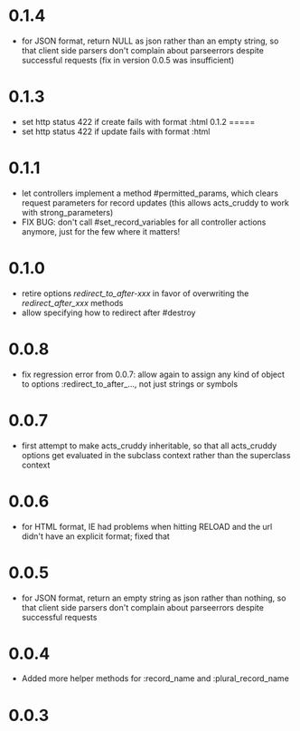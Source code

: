 0.1.4
=====
  * for JSON format, return NULL as json rather than an empty string, so that client side parsers don't complain about parseerrors despite successful requests (fix in version 0.0.5 was insufficient)

0.1.3
=====
  * set http status 422 if create fails with format :html
0.1.2
=====
  * set http status 422 if update fails with format :html

0.1.1
=====
  * let controllers implement a method #permitted_params, which clears request parameters for record updates
    (this allows acts_cruddy to work with strong_parameters)
  * FIX BUG: don't call #set_record_variables for all controller actions anymore, just for the few where it matters!

0.1.0
=====

  * retire options *redirect_to_after-xxx* in favor of overwriting the *redirect_after_xxx* methods
  * allow specifying how to redirect after #destroy

0.0.8
=====

  * fix regression error from 0.0.7: allow again to assign any kind of object to options :redirect_to_after_..., not just strings or symbols

0.0.7
=====

  * first attempt to make acts_cruddy inheritable, so that all acts_cruddy options get evaluated in the subclass context rather than the superclass context

0.0.6
=====

  * for HTML format, IE had problems when hitting RELOAD and the url didn't have an explicit format; fixed that

0.0.5
=====

  * for JSON format, return an empty string as json rather than nothing, so that client side parsers don't complain about parseerrors despite successful requests

0.0.4
=====

  * Added more helper methods for :record_name and :plural_record_name

0.0.3
=====


